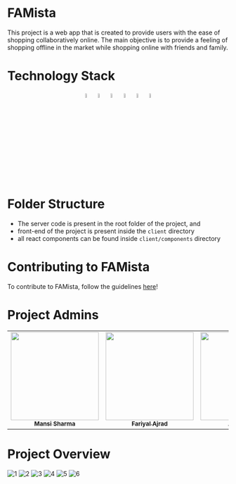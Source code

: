 # FAMista
This project is a web app that is created to provide users with the ease of shopping collaboratively online. The main objective is to provide a feeling of shopping offline in the market while shopping online with friends and family.

<div>
      <h1>Technology Stack</h1>
      <p align ="center">
        <code><img src="https://img.icons8.com/color/48/000000/react-native.png" width="5%" /></code>
        <code><img src="https://img.icons8.com/color/48/000000/firebase.png" width="5%" /></code>
        <code><img src="https://cdn.worldvectorlogo.com/logos/socket-io.svg" width="5%" /></code>
        <code><img src="https://img.icons8.com/windows/64/26e07f/node-js.png" width="5%"/></code>
        <code><img src="https://img.icons8.com/color/64/000000/git.png" width="5%"/></code>
        <code><img src="https://img.icons8.com/color/64/000000/github.png" width="5%"/></code>
      </p>
</div>

# Folder Structure
- The server code is present in the root folder of the project, and
- front-end of the project is present inside the `client` directory
- all react components can be found inside `client/components` directory

# Contributing to FAMista
To contribute to FAMista, follow the guidelines [here](./contributing.md)!

<div>
      <h1>Project Admins</h1>
</div>


<table style="table-layout:fixed; width:100%;">
    <tr align="center">
      <td align="center">
            <a href = "https://github.com/mansi35" style = "text-align:center">
                <img src = "https://avatars.githubusercontent.com/u/53896251?v=4" width="200px;">
                </br><sub><b>Mansi Sharma</b></sub>
            </a>
        </td>
        <td align="center">
            <a href = "https://github.com/pooja-gera" style = "text-align:center">
                <img src = "https://firebasestorage.googleapis.com/v0/b/famista-cb7e9.appspot.com/o/images%2Ffariyal2.jpeg?alt=media&token=a06de342-e933-4036-958d-ffeb90c0e550" width="200px;">
                </br><sub><b>Fariyal Ajrad</b></sub>
            </a>
        </td>
        <td align="center">
            <a href = "https://github.com/Adititiwari02" style = "text-align:center">
                <img src = "https://avatars.githubusercontent.com/u/67101989?v=4" width="200px;">
                </br><sub><b>Aditi Tiwari</b></sub>
            </a>
        </td>
    </tr>
</table>

# Project Overview
![1](https://user-images.githubusercontent.com/53896251/115037299-f3d11080-9eeb-11eb-8488-df3a1ac7d42c.PNG)
![2](https://user-images.githubusercontent.com/53896251/115037305-f6336a80-9eeb-11eb-82ca-08cad3e82ae0.PNG)
![3](https://user-images.githubusercontent.com/53896251/115037307-f6cc0100-9eeb-11eb-8342-94b990e28698.PNG)
![4](https://user-images.githubusercontent.com/53896251/115037314-f6cc0100-9eeb-11eb-8482-1570bcbac716.PNG)
![5](https://user-images.githubusercontent.com/53896251/115037316-f7649780-9eeb-11eb-92f0-db287c7dad41.PNG)
![6](https://user-images.githubusercontent.com/53896251/115037659-532f2080-9eec-11eb-9305-0bf8ec3eb806.PNG)
